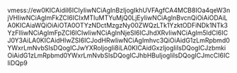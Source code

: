 vmess://ew0KICAidiI6ICIyIiwNCiAgInBzIjogIkhUVFAgfCA4MCB8IOa4qeW3njVHIiwNCiAgImFkZCI6ICIxMTIuMTYuMjQ0LjEyIiwNCiAgInBvcnQiOiAiODAiLA0KICAiaWQiOiAiOTA0OTYzNDctMzgzNy00ZWQzLTk1YzktODFiNDk1NTk3YzFlIiwNCiAgImFpZCI6ICIwIiwNCiAgInNjeSI6ICJhdXRvIiwNCiAgIm5ldCI6ICJ0Y3AiLA0KICAidHlwZSI6ICJodHRwIiwNCiAgImhvc3QiOiAidG1zLmRpbmd0YWxrLmNvbSIsDQogICJwYXRoIjogIi8iLA0KICAidGxzIjogIiIsDQogICJzbmkiOiAidG1zLmRpbmd0YWxrLmNvbSIsDQogICJhbHBuIjogIiIsDQogICJmcCI6ICIiDQp9
